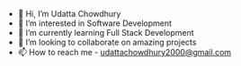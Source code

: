 - 👋 Hi, I’m Udatta Chowdhury
- 👀 I’m interested in Software Development
- 🌱 I’m currently learning Full Stack Development
- 💞️ I’m looking to collaborate on amazing projects
- 📫 How to reach me - udattachowdhury2000@gmail.com

<!---
UdattaChowdhury/UdattaChowdhury is a ✨ special ✨ repository because its `README.md` (this file) appears on your GitHub profile.
You can click the Preview link to take a look at your changes.
--->

